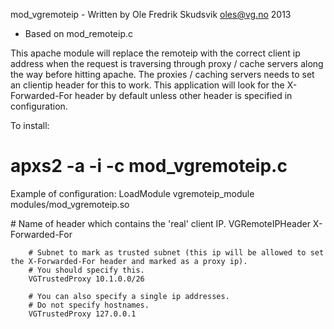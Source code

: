 mod_vgremoteip - Written by Ole Fredrik Skudsvik <oles@vg.no> 2013
- Based on mod_remoteip.c

This apache module will replace the remoteip with the correct client ip address when the request is traversing through proxy / cache servers along the way before hitting apache. The proxies / caching servers needs to set an clientip header for this to work. This application will look for the X-Forwarded-For header by default unless other header is specified in configuration.


To install:

# apxs2 -a -i -c mod_vgremoteip.c

Example of configuration:
LoadModule vgremoteip_module modules/mod_vgremoteip.so

<IfModule mod_vgremoteip.c>
		# Name of header which contains the 'real' client IP.
        VGRemoteIPHeader X-Forwarded-For

        # Subnet to mark as trusted subnet (this ip will be allowed to set the X-Forwarded-For header and marked as a proxy ip).
        # You should specify this.
        VGTrustedProxy 10.1.0.0/26 

        # You can also specify a single ip addresses. 
        # Do not specify hostnames.
        VGTrustedProxy 127.0.0.1 
</IfModule>
